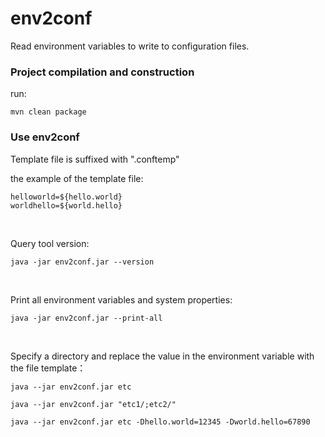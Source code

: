 # env2conf
Read environment variables to write to configuration files.


### Project compilation and construction

run:

```
mvn clean package
```

### Use env2conf

Template file is suffixed with ".conftemp"

the example of the template file:

```
helloworld=${hello.world}
worldhello=${world.hello}
```

<br>

Query tool version:

```
java -jar env2conf.jar --version
```

<br>

Print all environment variables and system properties:

```
java -jar env2conf.jar --print-all
```

<br>

Specify a directory and replace the value in the environment variable with the file template：

```
java --jar env2conf.jar etc

java --jar env2conf.jar "etc1/;etc2/"

java --jar env2conf.jar etc -Dhello.world=12345 -Dworld.hello=67890

```
